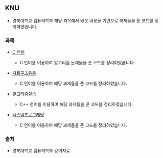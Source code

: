 ## KNU

* 경북대학교 컴퓨터학부 해당 과목에서 배운 내용을 기반으로 과제들을 푼 코드를 정리하였습니다.

### 과목

* [C 언어](https://github.com/Fancy96/KNU/blob/main/c/README.md)

    * C 언어를 이용하여 알고리즘 문제들을 푼 코드를 정리하였습니다.

* [자료구조응용](https://github.com/Fancy96/KNU/blob/main/dataStructure/README.md)

    * C 언어를 이용하여 해당 과제들을 푼 코드를 정리하였습니다.

* [알고리즘실습](https://github.com/Fancy96/KNU/blob/main/algorithm/README.md)

    * C++ 언어를 이용하여 해당 과제들을 푼 코드를 정리하였습니다.

* [시스템프로그래밍](https://github.com/Fancy96/KNU/blob/main/systemProgramming/README.md)

    * C 언어를 이용하여 해당 과제들을 푼 코드를 정리하였습니다.


### 출처

* 경북대학교 컴퓨터학부 강의자료